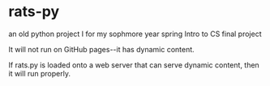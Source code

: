 # rats-py
an old python project I for my sophmore year spring Intro to CS final project

It will not run on GitHub pages--it has dynamic content.

If rats.py is loaded onto a web server that can serve dynamic content, then it will run properly.
